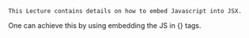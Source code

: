 ```This Lecture contains details on how to embed Javascript into JSX.```

One can achieve this by using embedding the JS in {} tags.